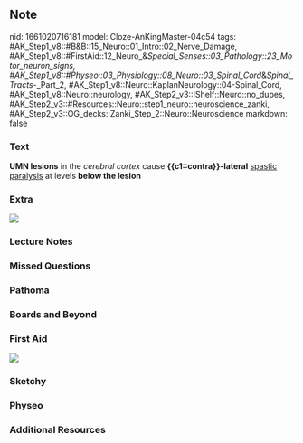 ## Note
nid: 1661020716181
model: Cloze-AnKingMaster-04c54
tags: #AK_Step1_v8::#B&B::15_Neuro::01_Intro::02_Nerve_Damage, #AK_Step1_v8::#FirstAid::12_Neuro_&_Special_Senses::03_Pathology::23_Motor_neuron_signs, #AK_Step1_v8::#Physeo::03_Physiology::08_Neuro::03_Spinal_Cord_&_Spinal_Tracts_-_Part_2, #AK_Step1_v8::Neuro::KaplanNeurology::04-Spinal_Cord, #AK_Step1_v8::Neuro::neurology, #AK_Step2_v3::!Shelf::Neuro::no_dupes, #AK_Step2_v3::#Resources::Neuro::step1_neuro::neuroscience_zanki, #AK_Step2_v3::OG_decks::Zanki_Step_2::Neuro::Neuroscience
markdown: false

### Text
<div>
  <b>UMN lesions</b> in the <i>cerebral cortex</i> cause
  <b>{{c1::contra}}-lateral</b> <u>spastic paralysis</u> at levels
  <b>below the lesion</b>
</div>

### Extra
<img src="paste-11720965751326.jpg">

### Lecture Notes


### Missed Questions


### Pathoma


### Boards and Beyond


### First Aid
<img src="tmp8GSzWr.png">

### Sketchy


### Physeo


### Additional Resources

